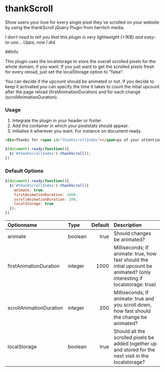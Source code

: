 # thankScroll

Show users your love for every single pixel they´ve scrolled on your website by using the thankScroll jQuery Plugin from herrlich media.

*I don´t need to tell you that this plugin is very lightweight (>1KB) and easy-to-use… 
Upps, now I did.*

##Info

This plugin uses the localstorage to store the overall scrolled pixels for the whole domain, if you want. If you just want to get the scrolled pixels fresh for every reload, just set the localStorage option to "false".

You can decide if the upcount should be animated or not. If you decide to keep it activated you can specify the time it takes to count the intial upcount after the page reload (firstAnimationDuration) and for each change (scrollAnimationDuration).


### Usage
1. Integrate the plugin in your header or footer.
2. Add the container in which your pixelstats should appear.
3. Initialise it wherever you want. For instance on document ready.

```html
<div>Thanks for <span id="thankScrollIndex"></span>px of your attention</div>
```

```javascript
$(document).ready(function(){
  $('#thankScrollIndex').thankScroll();
})
```

### Default Options
```javascript
$(document).ready(function(){
  $('#thankScrollIndex').thankScroll({
    animate: true,
    firstAnimationDuration: 1000,
    scrollAnimationDuration: 200,
    localStorage: true
  });
})
```

| Optionname              | Type          | Default | Description |
| :-------------          |:------------- | -----:  | :---------  |
| animate                 | boolean       | true    | Should changes be animated? |
| firstAnimationDuration  | integer       | 1000    | Milliseconds; If animate: true, how fast should the intial upcount be animated? (only interesting if localstorage: true)
| scrollAnimationDuration | integer       |  200    | Milliseconds; If animate: true and you scroll down, how fast should the change be animated? |
| localStorage            | boolean       | true    | Should all the scrolled pixels be added together up and stored for the next visit in the localstorage? |
